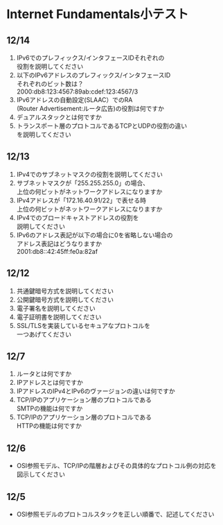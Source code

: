 # Internet Fundamentals小テスト

## 12/14

1. IPv6でのプレフィックス/インタフェースIDそれぞれの  
役割を説明してください
1. 以下のIPv6アドレスのプレフィックス/インタフェースID  
それぞれのビット数は？  
2000:db8:123:4567:89ab:cdef:123:4567/3
1. IPv6アドレスの自動設定(SLAAC）でのRA  
(Router Advertisement:ルータ広告)の役割は何ですか
1. デュアルスタックとは何ですか
1. トランスポート層のプロトコルであるTCPとUDPの役割の違い  
を説明してください

## 12/13

1. IPv4でのサブネットマスクの役割を説明してください
1. サブネットマスクが「255.255.255.0」の場合、  
上位の何ビットがネットワークアドレスになりますか
1. IPv4アドレスが「172.16.40.91/22」で表せる時  
上位の何ビットがネットワークアドレスになりますか
1. IPv4でのブロードキャストアドレスの役割を  
説明してください
1. IPv6のアドレス表記が以下の場合に0を省略しない場合の  
アドレス表記はどうなりますか  
2001:db8::42:45ff:fe0a:82af

## 12/12

1. 共通鍵暗号方式を説明してください
1. 公開鍵暗号方式を説明してください
1. 電子署名を説明してください
1. 電子証明書を説明してください
1. SSL/TLSを実装しているセキュアなプロトコルを  
一つあげてください


## 12/7

1. ルータとは何ですか
1. IPアドレスとは何ですか
1. IPアドレスのIPv4とIPv6のヴァージョンの違いは何ですか
1. TCP/IPのアプリケーション層のプロトコルである  
SMTPの機能は何ですか
1. TCP/IPのアプリケーション層のプロトコルである  
HTTPの機能は何ですか

## 12/6

- OSI参照モデル、TCP/IPの階層およびその具体的なプロトコル例の対応を  
図示してください

## 12/5
- OSI参照モデルのプロトコルスタックを正しい順番で、記述してください

